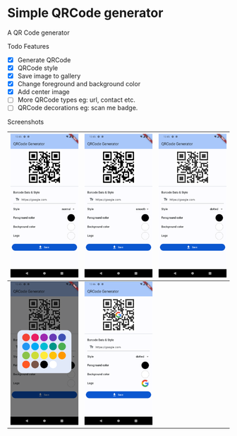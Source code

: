 # Simple QRCode generator

A QR Code generator

Todo Features

- [x] Generate QRCode
- [x] QRCode style
- [x] Save image to gallery
- [x] Change foreground and background color
- [x] Add center image
- [ ] More QRCode types eg: url, contact etc.
- [ ] QRCode decorations eg: scan me badge.

Screenshots

| ![](/screenshots/screenshot01.png) | ![](/screenshots/screenshot02.png) | ![](/screenshots/screenshot03.png) |
| ---------------------------------- | ---------------------------------- | ---------------------------------- |
| ![](/screenshots/screenshot04.png) | ![](/screenshots/screenshot05.png) |                                    |
